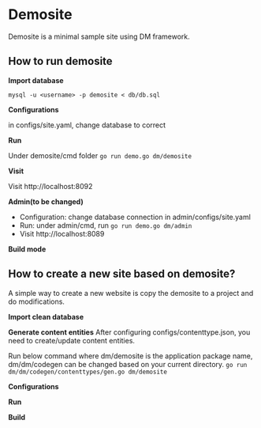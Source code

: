 Demosite
==========
Demosite is a minimal sample site using DM framework.

How to run demosite
---------------
**Import database**

`mysql -u <username> -p demosite < db/db.sql`

**Configurations**

in configs/site.yaml, change database to correct

**Run**

Under demosite/cmd folder
`go run demo.go dm/demosite`

**Visit**

Visit http://localhost:8092


**Admin(to be changed)**
 - Configuration: change database connection in admin/configs/site.yaml
 - Run: under admin/cmd, run `go run demo.go dm/admin`
 - Visit http://localhost:8089

**Build mode**

How to create a new site based on demosite?
----------------
A simple way to create a new website is copy the demosite to a project and do modifications.

**Import clean database**

**Generate content entities**
After configuring configs/contenttype.json, you need to create/update content entities.

Run below command where dm/demosite is the application package name, dm/dm/codegen can be changed based on your current directory.
`go run dm/dm/codegen/contenttypes/gen.go dm/demosite`

**Configurations**

**Run**

**Build**
